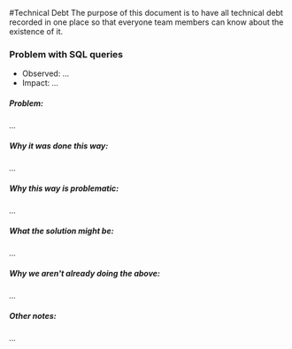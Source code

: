 #Technical Debt
The purpose of this document is to have all technical debt recorded in one place so that everyone
team members can know about the existence of it.

### Problem with SQL queries 
- Observed: _..._
- Impact: _..._

##### Problem:
_..._

##### Why it was done this way:
_..._

##### Why this way is problematic:
_..._

##### What the solution might be:
_..._

##### Why we aren't already doing the above:
_..._

##### Other notes:
_..._
